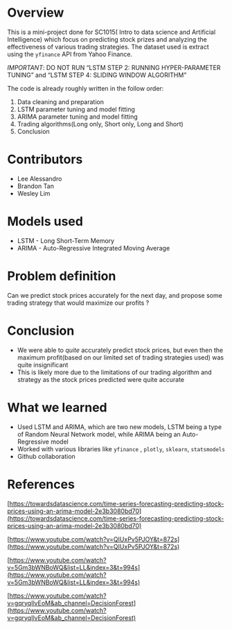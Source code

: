 # Overview

This is a mini-project done for SC1015( Intro to data science and Artificial Intelligence) which focus on predicting stock prizes and analyzing the effectiveness of various trading strategies. The dataset used is extract using the `yfinance` API from Yahoo Finance.

*IMPORTANT*: DO NOT RUN “LSTM STEP 2: RUNNING HYPER-PARAMETER TUNING” and “LSTM STEP 4: SLIDING WINDOW ALGORITHM”

The code is already roughly written in the follow order:

1. Data cleaning and preparation
2. LSTM parameter tuning and model fitting
3. ARIMA parameter tuning and model fitting
4. Trading algorithms(Long only, Short only, Long and Short)
5. Conclusion

# Contributors

- Lee Alessandro
- Brandon Tan
- Wesley Lim

# Models used

- LSTM - Long Short-Term Memory
- ARIMA - Auto-Regressive Integrated Moving Average

# Problem definition

Can we predict stock prices accurately for the next day, and propose some trading strategy that would maximize our profits ?

# Conclusion

- We were able to *quite* accurately predict stock prices, but even then the maximum profit(based on our limited set of trading strategies used) was quite insignificant
- This is likely more due to the limitations of our trading algorithm and strategy as the stock prices predicted were quite accurate

# What we learned

- Used LSTM and ARIMA, which are two new models, LSTM being a type of Random Neural Network model, while ARIMA being an Auto-Regressive model
- Worked with various libraries like `yfinance` , `plotly`, `sklearn`, `statsmodels`
- Github collaboration

# References

[https://towardsdatascience.com/time-series-forecasting-predicting-stock-prices-using-an-arima-model-2e3b3080bd70](https://towardsdatascience.com/time-series-forecasting-predicting-stock-prices-using-an-arima-model-2e3b3080bd70)

[https://www.youtube.com/watch?v=QIUxPv5PJOY&t=872s](https://www.youtube.com/watch?v=QIUxPv5PJOY&t=872s)

[https://www.youtube.com/watch?v=5Gm3bWNBoWQ&list=LL&index=3&t=994s](https://www.youtube.com/watch?v=5Gm3bWNBoWQ&list=LL&index=3&t=994s)

[https://www.youtube.com/watch?v=gqryqIlvEoM&ab_channel=DecisionForest](https://www.youtube.com/watch?v=gqryqIlvEoM&ab_channel=DecisionForest)
